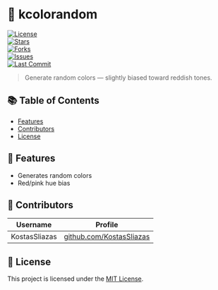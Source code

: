 # 🎨 kcolorandom

[![License](https://img.shields.io/github/license/KostasSliazas/kcolorandom)](LICENSE)  
[![Stars](https://img.shields.io/github/stars/KostasSliazas/kcolorandom?style=social)](https://github.com/KostasSliazas/kcolorandom/stargazers)  
[![Forks](https://img.shields.io/github/forks/KostasSliazas/kcolorandom?style=social)](https://github.com/KostasSliazas/kcolorandom/forks)  
[![Issues](https://img.shields.io/github/issues/KostasSliazas/kcolorandom)](https://github.com/KostasSliazas/kcolorandom/issues)  
[![Last Commit](https://img.shields.io/github/last-commit/KostasSliazas/kcolorandom)](https://github.com/KostasSliazas/kcolorandom/commits)

> Generate random colors — slightly biased toward reddish tones.

## 📚 Table of Contents

- [Features](#-features)  
- [Contributors](#-contributors)  
- [License](#-license)

## 🚀 Features

- Generates random colors  
- Red/pink hue bias  

## 👥 Contributors

| Username        | Profile                             |
|-----------------|--------------------------------------|
| KostasSliazas   | [github.com/KostasSliazas](https://github.com/KostasSliazas) |

## 📄 License

This project is licensed under the [MIT License](LICENSE).
